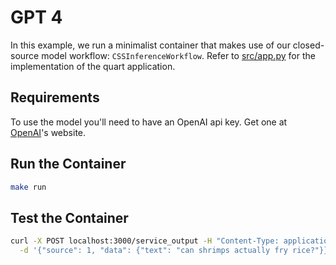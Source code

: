# GPT 4
In this example, we run a minimalist container that makes use of our closed-source model
workflow: `CSSInferenceWorkflow`. Refer to [src/app.py](src/app.py) for the
implementation of the quart application.

## Requirements
To use the model you'll need to have an OpenAI api key. Get one at
[OpenAI](https://openai.com/)'s website.

## Run the Container

```bash
make run
```

## Test the Container
```bash
curl -X POST localhost:3000/service_output -H "Content-Type: application/json" \
  -d '{"source": 1, "data": {"text": "can shrimps actually fry rice?"}}'
```
